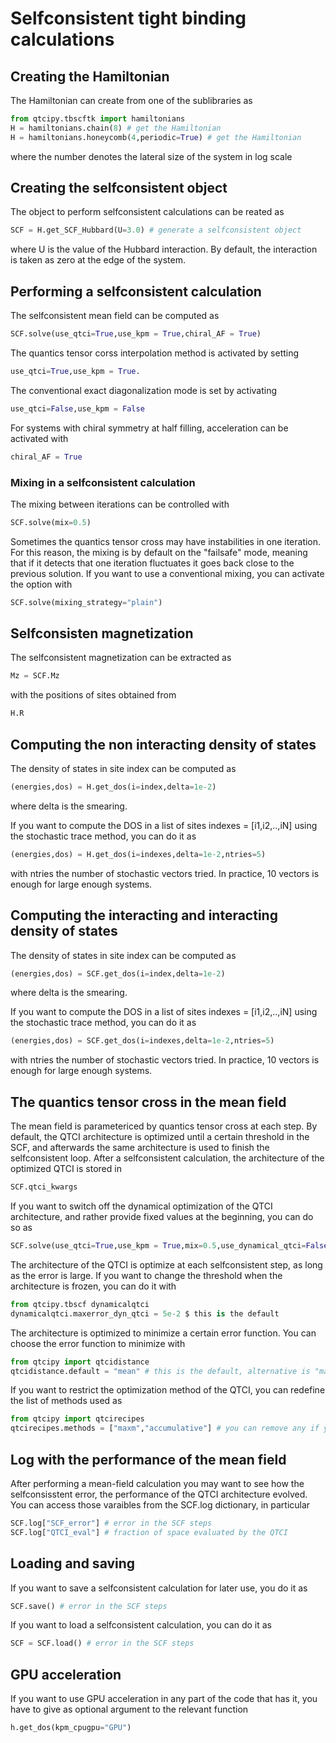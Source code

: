 
# Selfconsistent tight binding calculations

## Creating the Hamiltonian

The Hamiltonian can create from one of the sublibraries as

```python
from qtcipy.tbscftk import hamiltonians
H = hamiltonians.chain(8) # get the Hamiltonian
H = hamiltonians.honeycomb(4,periodic=True) # get the Hamiltonian
```

where the number denotes the lateral size of the system in log scale

## Creating the selfconsistent object

The object to perform selfconsistent calculations can be reated as

```python
SCF = H.get_SCF_Hubbard(U=3.0) # generate a selfconsistent object
```


where U is the value of the Hubbard interaction. By default, the interaction
is taken as zero at the edge of the system.


## Performing a selfconsistent calculation

The selfconsistent mean field can be computed as 

```python
SCF.solve(use_qtci=True,use_kpm = True,chiral_AF = True)
```

The quantics tensor corss interpolation method is activated by setting
```python
use_qtci=True,use_kpm = True.
```

The conventional exact diagonalization mode is set by activating

```python
use_qtci=False,use_kpm = False
```

For systems with chiral symmetry at half filling, acceleration can be activated with

```python
chiral_AF = True
```

### Mixing in a selfconsistent calculation

The mixing between iterations can be controlled with

```python
SCF.solve(mix=0.5)
```

Sometimes the quantics tensor cross may have instabilities in one
iteration. For this reason, the mixing is by default on the
"failsafe" mode, meaning that if it detects that one iteration fluctuates
it goes back close to the previous solution. If you want to use
a conventional mixing, you can activate the option with

```python
SCF.solve(mixing_strategy="plain")
```

## Selfconsisten magnetization

The selfconsistent magnetization can be extracted as 
```python
Mz = SCF.Mz
```

with the positions of sites obtained from
```python
H.R
```


## Computing the non interacting density of states

The density of states in site index can be computed as
```python
(energies,dos) = H.get_dos(i=index,delta=1e-2)
```

where delta is the smearing.

If you want to compute the DOS in a list of sites indexes = [i1,i2,..,iN]
using the stochastic trace method, you can do it as
```python
(energies,dos) = H.get_dos(i=indexes,delta=1e-2,ntries=5)
```

with ntries the number of stochastic vectors tried. In practice,
10 vectors is enough for large enough systems.

## Computing the interacting and interacting density of states

The density of states in site index can be computed as
```python
(energies,dos) = SCF.get_dos(i=index,delta=1e-2)
```

where delta is the smearing.

If you want to compute the DOS in a list of sites indexes = [i1,i2,..,iN]
using the stochastic trace method, you can do it as
```python
(energies,dos) = SCF.get_dos(i=indexes,delta=1e-2,ntries=5)
```

with ntries the number of stochastic vectors tried. In practice,
10 vectors is enough for large enough systems.


## The quantics tensor cross in the mean field

The mean field is parametericed by quantics tensor cross at each step.
By default, the QTCI architecture
is optimized until a certain threshold in the SCF,
and afterwards the same architecture is used to finish the 
selfconsistent loop. After a selfconsistent calculation, the architecture
of the optimized QTCI is stored in 

```python
SCF.qtci_kwargs
```

If you want to switch off the dynamical optimization of the QTCI architecture,
and rather provide fixed values at the beginning, you can do so as

```python
SCF.solve(use_qtci=True,use_kpm = True,mix=0.5,use_dynamical_qtci=False)
```


The architecture of the QTCI is optimize at each selfconsistent step,
as long as the error is large. If you want to change the threshold
when the architecture is frozen, you can do it with

```python
from qtcipy.tbscf dynamicalqtci 
dynamicalqtci.maxerror_dyn_qtci = 5e-2 $ this is the default
```

The architecture is optimized to minimize a certain error function. You can choose
the error function to minimize with

```python
from qtcipy import qtcidistance
qtcidistance.default = "mean" # this is the default, alternative is "max" 
```


If you want to restrict the optimization method of the QTCI, you can redefine the list of methods used as

```python
from qtcipy import qtcirecipes
qtcirecipes.methods = ["maxm","accumulative"] # you can remove any if you wish
```


## Log with the performance of the mean field
After performing a mean-field calculation you may want to see how the
selfconsisstent error, the performance of the QTCI architecture evolved.
You can access those varaibles from the SCF.log dictionary, in particular

```python
SCF.log["SCF_error"] # error in the SCF steps
SCF.log["QTCI_eval"] # fraction of space evaluated by the QTCI
```

## Loading and saving

If you want to save a selfconsistent calculation for later use, you do it as

```python
SCF.save() # error in the SCF steps
```

If you want to load a selfconsistent calculation, you can do it as

```python
SCF = SCF.load() # error in the SCF steps
```

## GPU acceleration

If you want to use GPU acceleration in any part of the code that has it,
you have to give as optional argument to the relevant function

```python
h.get_dos(kpm_cpugpu="GPU")
```

